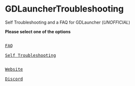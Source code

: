 # GDLauncherTroubleshooting
Self Troubleshooting and a FAQ for GDLauncher (*UNOFFICIAL*)

**Please select one of the options**

[<kbd><br>FAQ<br></kbd>](FAQ.md) [<kbd><br>Self Troubleshooting<br></kbd>](SelfTroubleshooting.md)

[<kbd><br>Website<br></kbd>](https://gdlauncher.com) [<kbd><br>Discord<br></kbd>](https://discord.gdlauncher.com)

